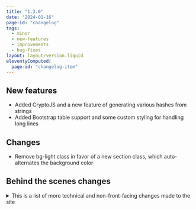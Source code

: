 ```yaml
---
title: "1.3.0"
date: "2024-01-16"
page-id: "changelog"
tags: 
  - minor
  - new-features
  - improvements
  - bug-fixes
layout: layout/version.liquid
eleventyComputed:
  page-id: "changelog-item"
---
```

## New features
- Added CryptoJS and a new feature of generating various hashes from strings
- Added Bootstrap table support and some custom styling for handling long lines

## Changes
- Remove bg-light class in favor of a new section class, which auto-alternates the background color

## Behind the scenes changes
<details>
<summary>This is a list of more technical and non-front-facing changes made to the site</summary>

### Changes
- Moved home into its own partial and include

## Bug fixes
- Fix missing section tag in Convrtrs partial
</details>